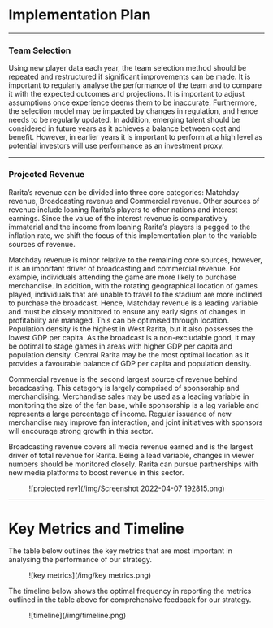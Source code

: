 # Implementation Plan

---

### Team Selection

Using new player data each year, the team selection method should be repeated and restructured if significant improvements can be made. It is important to regularly analyse the performance of the team and to compare it with the expected outcomes and projections. It is important to adjust assumptions once experience deems them to be inaccurate. Furthermore, the selection model may be impacted by changes in regulation, and hence needs to be regularly updated.
In addition, emerging talent should be considered in future years as it achieves a balance between cost and benefit. However, in earlier years it is important to perform at a high level as potential investors will use performance as an investment proxy.

--- 

### Projected Revenue

Rarita’s revenue can be divided into three core categories: Matchday revenue, Broadcasting revenue and Commercial revenue. Other sources of revenue include loaning Rarita’s players to other nations and interest earnings. Since the value of the interest revenue is comparatively immaterial and the income from loaning Rarita’s players is pegged to the inflation rate, we shift the focus of this implementation plan to the variable sources of revenue.

Matchday revenue is minor relative to the remaining core sources, however, it is an important driver of broadcasting and commercial revenue. For example, individuals attending the game are more likely to purchase merchandise. In addition, with the rotating geographical location of games played, individuals that are unable to travel to the stadium are more inclined to purchase the broadcast. Hence, Matchday revenue is a leading variable and must be closely monitored to ensure any early signs of changes in profitability are managed. This can be optimised through location. Population density is the highest in West Rarita, but it also possesses the lowest GDP per capita. As the broadcast is a non-excludable good, it may be optimal to stage games in areas with higher GDP per capita and population density. Central Rarita may be the most optimal location as it provides a favourable balance of GDP per capita and population density.

Commercial revenue is the second largest source of revenue behind broadcasting. This category is largely comprised of sponsorship and merchandising. Merchandise sales may be used as a leading variable in monitoring the size of the fan base, while sponsorship is a lag variable and represents a large percentage of income. Regular issuance of new merchandise may improve fan interaction, and joint initiatives with sponsors will encourage strong growth in this sector. 

Broadcasting revenue covers all media revenue earned and is the largest driver of total revenue for Rarita. Being a lead variable, changes in viewer numbers should be monitored closely. Rarita can pursue partnerships with new media platforms to boost revenue in this sector. 

<figure markdown>
  ![projected rev](/img/Screenshot 2022-04-07 192815.png)
</figure>

--- 

# Key Metrics and Timeline 

The table below outlines the key metrics that are most important in analysing the performance of our strategy. 

<figure markdown>
  ![key metrics](/img/key metrics.png)
</figure>


The timeline below shows the optimal frequency in reporting the metrics outlined in the table above for comprehensive feedback for our strategy. 

<figure markdown>
  ![timeline](/img/timeline.png)
</figure>
